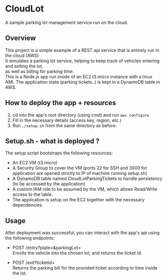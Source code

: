 # CloudLot
A sample parking lot management service run on the cloud.

## Overview
This project is a simple example of a REST api service that is entirely run in the cloud (AWS)\
It simulates a parking lot service, helping to keep track of vehicles entering and exiting the lot,\
as well as billing for parking time.\
This is a Node.js app run inside of an EC2 t3.micro instance with a linux AMI.
The application state (parking tickets..) is kept in a DynamoDB table in AWS. 

## How to deploy the app + resources
1) cd into the app's root directory (using cmd) and run `aws configure`
2) Fill in the necessary details (access key, region, etc.)
3) Run `./setup.sh` from the same directory as before.

## Setup.sh - what is deployed ?
The setup script bootstraps the following resources:
* An EC2 VM (t3.micro) 
* A Security Group to cover the VM (ports 22 for SSH and 3000 for application are opened strictly to IP of machine running setup.sh)
* A DynamoDB table named CloudLotParkingTickets to handle persistency (to be accessed by the application) 
* A custom IAM role to be assumed by the VM, which allows Read/Write access to the table.
* The application is setup on the EC2 together with the necessary dependencies.

## Usage
After deployment was successful, you can interact with the app's api using the following endpoints:
* POST  <EC2-PUBLIC-IP>/entry?plate=<VEHICLE-LICENSE-PLATE>&parkingLot=<PARKING-LOT-ID>\
  Enrolls the vehicle into the chosen lot, and returns the ticket id.
  
* POST  <EC2-PUBLIC-IP>/exit?ticketId=<PARKING-TICKET-ID>\
  Returns the parking bill for the provided ticket according to time inside the lot.
